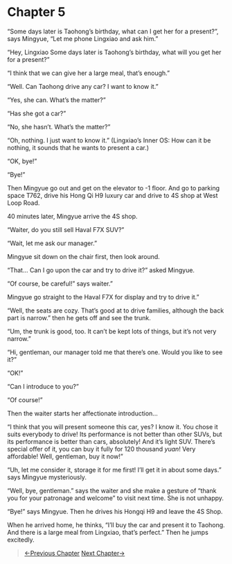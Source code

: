 # Chapter 5

“Some days later is Taohong’s birthday, what can I get her for a present?”, says Mingyue, “Let me phone Lingxiao and ask him.”

“Hey, Lingxiao Some days later is Taohong’s birthday, what will you get her for a present?”

“I think that we can give her a large meal, that’s enough.”

“Well. Can Taohong drive any car? I want to know it.”

“Yes, she can. What’s the matter?”

“Has she got a car?”

“No, she hasn’t. What’s the matter?”

“Oh, nothing. I just want to know it.” (Lingxiao’s Inner OS: How can it be nothing, it sounds that he wants to present a car.)

“OK, bye!”

“Bye!”

Then Mingyue go out and get on the elevator to -1 floor. And go to parking space T762, drive his Hong Qi H9 luxury car and drive to 4S shop at West Loop Road.

40 minutes later, Mingyue arrive the 4S shop.

“Waiter, do you still sell Haval F7X SUV?”

“Wait, let me ask our manager.”

Mingyue sit down on the chair first, then look around.

“That… Can I go upon the car and try to drive it?” asked Mingyue.

“Of course, be careful!” says waiter.”

Mingyue go straight to the Haval F7X for display and try to drive it.”

“Well, the seats are cozy. That’s good at to drive families, although the back part is narrow.” then he gets off and see the trunk.

“Um, the trunk is good, too. It can’t be kept lots of things, but it’s not very narrow.”

“Hi, gentleman, our manager told me that there’s one. Would you like to see it?”

“OK!”

“Can I introduce to you?”

“Of course!”

Then the waiter starts her affectionate introduction…

“I think that you will present someone this car, yes? I know it. You chose it suits everybody to drive! Its performance is not better than other SUVs, but its performance is better than cars, absolutely! And it’s light SUV. There’s special offer of it, you can buy it fully for 120 thousand *yuan*! Very affordable! Well, gentleman, buy it now!”

“Uh, let me consider it, storage it for me first! I’ll get it in about some days.” says Mingyue mysteriously.

“Well, bye, gentleman.” says the waiter and she make a gesture of “thank you for your patronage and welcome” to visit next time. She is not unhappy.

“Bye!” says Mingyue. Then he drives his Hongqi H9 and leave the 4S Shop.

When he arrived home, he thinks, “I’ll buy the car and present it to Taohong. And there is a large meal from Lingxiao, that’s perfect.” Then he jumps excitedly.

> [←Previous Chapter](/part1/chapter4.md) [Next Chapter→](/part1/chapter6.md)

